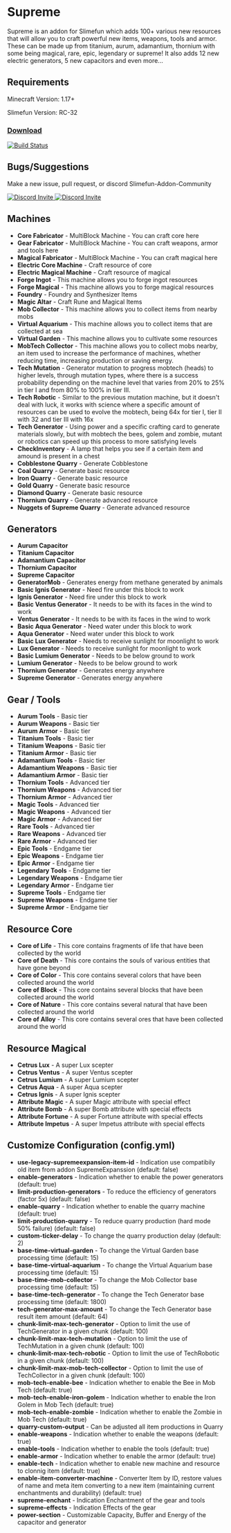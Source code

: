 # Supreme
Supreme is an addon for Slimefun which adds 100+ various new resources that will allow you to craft powerful new items, weapons, tools and armor. These can be made up from titanium, aurum, adamantium, thornium with some being magical, rare, epic, legendary or supreme! It also adds 12 new electric generators, 5 new capacitors and even more... 

## Requirements

Minecraft Version: 1.17+

Slimefun Version: RC-32


### [Download](https://thebusybiscuit.github.io/builds/RelativoBR/Supreme/main/)
[![Build Status](https://thebusybiscuit.github.io/builds/RelativoBR/Supreme/main/badge.svg)](https://thebusybiscuit.github.io/builds/RelativoBR/Supreme/main)


## Bugs/Suggestions

Make a new issue, pull request, or discord Slimefun-Addon-Community

<p>
  <a href="https://discord.gg/slimefun">
    <img src="https://discordapp.com/api/guilds/565557184348422174/widget.png?style=banner3" alt="Discord Invite"/>
  </a>
  <a href="https://discord.gg/SqD3gg5SAU">
    <img src="https://discordapp.com/api/guilds/809178621424041997/widget.png?style=banner3" alt="Discord Invite"/>
  </a>
</p>


## Machines
- **Core Fabricator** - MultiBlock Machine - You can craft core here
- **Gear Fabricator** - MultiBlock Machine - You can craft weapons, armor and tools here
- **Magical Fabricator** - MultiBlock Machine - You can craft magical here
- **Electric Core Machine** - Craft resource of core
- **Electric Magical Machine** - Craft resource of magical
- **Forge Ingot** - This machine allows you to forge ingot resources
- **Forge Magical** - This machine allows you to forge magical resources
- **Foundry** - Foundry and Synthesizer Items
- **Magic Altar** - Craft Rune and Magical Items
- **Mob Collector** - This machine allows you to collect items from nearby mobs
- **Virtual Aquarium** - This machine allows you to collect items that are collected at sea
- **Virtual Garden** - This machine allows you to cultivate some resources
- **MobTech Collector** - This machine allows you to collect mobs nearby, an item used to increase the performance of machines, whether reducing time, increasing production or saving energy.
- **Tech Mutation** - Generator mutation to progress mobtech (heads) to higher levels, through mutation types, where there is a success probability depending on the machine level that varies from 20% to 25% in tier I and from 80% to 100% in tier III.
- **Tech Robotic** - Similar to the previous mutation machine, but it doesn't deal with luck, it works with science where a specific amount of resources can be used to evolve the mobtech, being 64x for tier I, tier II with 32 and tier III with 16x
- **Tech Generator** - Using power and a specific crafting card to generate materials slowly, but with mobtech the bees, golem and zombie, mutant or robotics can speed up this process to more satisfying levels
- **CheckInventory** - A lamp that helps you see if a certain item and amound is present in a chest
- **Cobblestone Quarry** - Generate Cobblestone
- **Coal Quarry** - Generate basic resource
- **Iron Quarry** - Generate basic resource
- **Gold Quarry** - Generate basic resource
- **Diamond Quarry** - Generate basic resource
- **Thornium Quarry** - Generate advanced resource
- **Nuggets of Supreme Quarry** - Generate advanced resource


## Generators
- **Aurum Capacitor** 
- **Titanium Capacitor** 
- **Adamantium Capacitor** 
- **Thornium Capacitor** 
- **Supreme Capacitor**
- **GeneratorMob** - Generates energy from methane generated by animals
- **Basic Ignis Generator** - Need fire under this block to work
- **Ignis Generator** - Need fire under this block to work
- **Basic Ventus Generator** - It needs to be with its faces in the wind to work
- **Ventus Generator** - It needs to be with its faces in the wind to work
- **Basic Aqua Generator** - Need water under this block to work
- **Aqua Generator** - Need water under this block to work
- **Basic Lux Generator** - Needs to receive sunlight for moonlight to work
- **Lux Generator** - Needs to receive sunlight for moonlight to work
- **Basic Lumium Generator** - Needs to be below ground to work
- **Lumium Generator** - Needs to be below ground to work
- **Thornium Generator** - Generates energy anywhere
- **Supreme Generator** - Generates energy anywhere


## Gear / Tools
- **Aurum Tools** - Basic tier
- **Aurum Weapons** - Basic tier
- **Aurum Armor** - Basic tier
- **Titanium Tools** - Basic tier
- **Titanium Weapons** - Basic tier
- **Titanium Armor** - Basic tier
- **Adamantium Tools** - Basic tier
- **Adamantium Weapons** - Basic tier
- **Adamantium Armor** - Basic tier
- **Thornium Tools** - Advanced tier
- **Thornium Weapons** - Advanced tier
- **Thornium Armor** - Advanced tier
- **Magic Tools** - Advanced tier
- **Magic Weapons** - Advanced tier
- **Magic Armor** - Advanced tier
- **Rare Tools** - Advanced tier
- **Rare Weapons** - Advanced tier
- **Rare Armor** - Advanced tier
- **Epic Tools** - Endgame tier
- **Epic Weapons** - Endgame tier
- **Epic Armor** - Endgame tier
- **Legendary Tools** - Endgame tier
- **Legendary Weapons** - Endgame tier
- **Legendary Armor** - Endgame tier
- **Supreme Tools** - Endgame tier
- **Supreme Weapons** - Endgame tier
- **Supreme Armor** - Endgame tier


## Resource Core
- **Core of Life** - This core contains fragments of life that have been collected by the world
- **Core of Death** - This core contains the souls of various entities that have gone beyond
- **Core of Color** - This core contains several colors that have been collected around the world
- **Core of Block** - This core contains several blocks that have been collected around the world
- **Core of Nature** - This core contains several natural that have been collected around the world
- **Core of Alloy** - This core contains several ores that have been collected around the world


## Resource Magical
- **Cetrus Lux** - A super Lux scepter
- **Cetrus Ventus** - A super Ventus scepter
- **Cetrus Lumium** - A super Lumium scepter
- **Cetrus Aqua** - A super Aqua scepter
- **Cetrus Ignis** - A super Ignis scepter
- **Attribute Magic** - A super Magic attribute with special effect
- **Attribute Bomb** - A super Bomb attribute with special effects
- **Attribute Fortune** - A super Fortune attribute with special effects
- **Attribute Impetus** - A super Impetus attribute with special effects


## Customize Configuration (config.yml)

- **use-legacy-supremeexpansion-item-id** - Indication use compatibily old item from addon SupremeExpanssion (default: false)
- **enable-generators** - Indication whether to enable the power generators (default: true)
- **limit-production-generators** - To reduce the efficiency of generators (factor 5x) (default: false)
- **enable-quarry** - Indication whether to enable the quarry machine (default: true)
- **limit-production-quarry** - To reduce quarry production (hard mode 50% failure) (default: false)
- **custom-ticker-delay** - To change the quarry production delay (default: 2)
- **base-time-virtual-garden** - To change the Virtual Garden base processing time (default: 15)
- **base-time-virtual-aquarium** - To change the Virtual Aquarium base processing time (default: 15)
- **base-time-mob-collector** - To change the Mob Collector base processing time (default: 15)
- **base-time-tech-generator** - To change the Tech Generator base processing time (default: 1800)
- **tech-generator-max-amount** - To change the Tech Generator base result item amount (default: 64)
- **chunk-limit-max-tech-generator** - Option to limit the use of TechGenerator in a given chunk (default: 100)
- **chunk-limit-max-tech-mutation** - Option to limit the use of TechMutation in a given chunk (default: 100)
- **chunk-limit-max-tech-robotic** - Option to limit the use of TechRobotic in a given chunk (default: 100)
- **chunk-limit-max-mob-tech-collector** - Option to limit the use of TechCollector in a given chunk (default: 100)
- **mob-tech-enable-bee** - Indication whether to enable the Bee in Mob Tech (default: true)
- **mob-tech-enable-iron-golem** - Indication whether to enable the Iron Golem in Mob Tech (default: true)
- **mob-tech-enable-zombie** - Indication whether to enable the Zombie in Mob Tech (default: true)
- **quarry-custom-output** - Can be adjusted all item productions in Quarry
- **enable-weapons** - Indication whether to enable the weapons (default: true)
- **enable-tools** - Indication whether to enable the tools (default: true)
- **enable-armor** - Indication whether to enable the armor (default: true)
- **enable-tech** - Indication whether to enable new machine and resource to clonnig item (default: true)
- **enable-item-converter-machine** - Converter Item by ID, restore values of name and meta item converting to a new item (maintaining current enchantments and durability) (default: true)
- **supreme-enchant** - Indication Enchantment of the gear and tools
- **supreme-effects** - Indication Effects of the gear
- **power-section** - Customizable Capacity, Buffer and Energy of the capacitor and generator